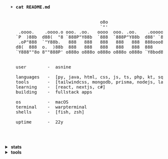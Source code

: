 <pre>
  
  
  <strong>➤ cat README.md</strong>                                                    
                                                                    
                                                                          
                                    o8o                       
                                    `"'                       
     .oooo.    .oooo.o ooo. .oo.   oooo  ooo. .oo.    .ooooo. 
    `P  )88b  d88(  "8 `888P"Y88b  `888  `888P"Y88b  d88' `88b
     .oP"888  `"Y88b.   888   888   888   888   888  888ooo888
    d8(  888  o.  )88b  888   888   888   888   888  888    .o
    `Y888""8o 8""888P' o888o o888o o888o o888o o888o `Y8bod8P'
                                                                    
                                                                    
    user        -  asnine

    languages   -  [py, java, html, css, js, ts, php, kt, sql, html, css]
    tools       -  [tailwindcss, mongodb, prisma, nodejs, laravel, docker, express, flask, jest, react, vite, astro]
    learning    -  [react, nextjs, c#]
    building    -  fullstack apps

    os          -  macOS
    terminal    -  warpterminal
    shells      -  [fish, zsh]

    uptime      -  22y

  
</pre>

<br/>

<details>
  <summary><b>&nbsp;stats&nbsp;</b></summary>
  <br/>
  <img align="left" src="https://github.com/nine96as/github-stats-transparent/blob/output/generated/overview.svg" />

  <img src="https://github.com/nine96as/github-stats-transparent/blob/output/generated/languages.svg" />
</details>

<details>
  <summary><b>&nbsp;tools&nbsp;</b></summary>
  <br/>
  <a href="https://skillicons.dev">
    <img src="https://skillicons.dev/icons?i=tailwindcss,mongodb,mysql,postgresql,prisma,docker,express,flask,jest,react,vite" />
  </a>
</details>
